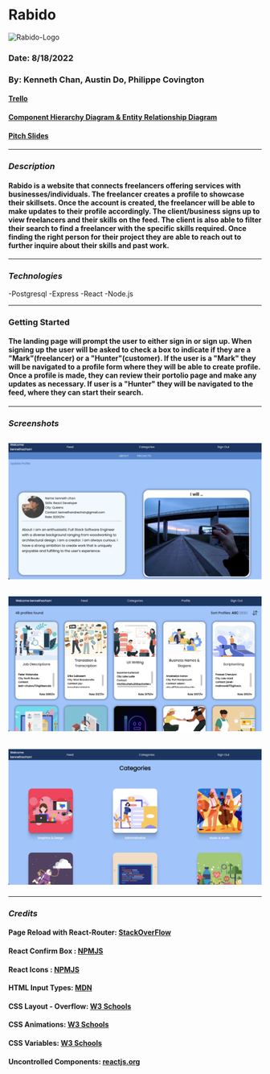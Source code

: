 # Rabido

<img src= "https://i.ibb.co/x7f4nz8/Rabido-Logo.png" alt="Rabido-Logo" border="0"/>

### Date: 8/18/2022

### By: Kenneth Chan, Austin Do, Philippe Covington

#### [Trello](https://github.com/users/phicov/projects/1/views/1)

#### [Component Hierarchy Diagram & Entity Relationship Diagram](https://drive.google.com/file/d/1QNlzVS9sxt8pbrxwxD0uIWy81-MzGRF9/view?usp=sharing)

#### [Pitch Slides](https://docs.google.com/presentation/d/1HUrO2wHtleAM9TWAxigKFs-YDKhxcyKJiUcwDUOL2tM/edit?usp=sharing)

---

### **_Description_**

#### Rabido is a website that connects freelancers offering services with businesses/individuals. The freelancer creates a profile to showcase their skillsets. Once the account is created, the freelancer will be able to make updates to their profile accordingly. The client/business signs up to view freelancers and their skills on the feed. The client is also able to filter their search to find a freelancer with the specific skills required. Once finding the right person for their project they are able to reach out to further inquire about their skills and past work.

---

### **_Technologies_**

-Postgresql
-Express
-React
-Node.js

---

### **Getting Started**

#### The landing page will prompt the user to either sign in or sign up. When signing up the user will be asked to check a box to indicate if they are a "Mark"(freelancer) or a "Hunter"(customer). If the user is a "Mark" they will be navigated to a profile form where they will be able to create profile. Once a profile is made, they can review their portolio page and make any updates as necessary. If user is a "Hunter" they will be navigated to the feed, where they can start their search.

---

### **_Screenshots_**

## ![Image](/client/src/assets/profile.png)

## ![Image](/client/src/assets/feed.png)

## ![Image](/client/src/assets/cats.png)

---

### **_Credits_**

#### Page Reload with React-Router: [StackOverFlow](https://stackoverflow.com/questions/46820682/how-do-i-reload-a-page-with-react-router/71336494#71336494)

#### React Confirm Box : [NPMJS](https://www.npmjs.com/package/react-confirm-box)

#### React Icons : [NPMJS](https://www.npmjs.com/package/react-icons)

#### HTML Input Types: [MDN](https://www.w3schools.com/html/html_form_input_types.asp)

#### CSS Layout - Overflow: [W3 Schools](https://www.w3schools.com/css/css_overflow.asp)

#### CSS Animations: [W3 Schools](https://www.w3schools.com/css/css3_animations.asp)

#### CSS Variables: [W3 Schools](https://www.w3schools.com/css/css3_variables.asp)

#### Uncontrolled Components: [reactjs.org](https://reactjs.org/docs/uncontrolled-components.html)
